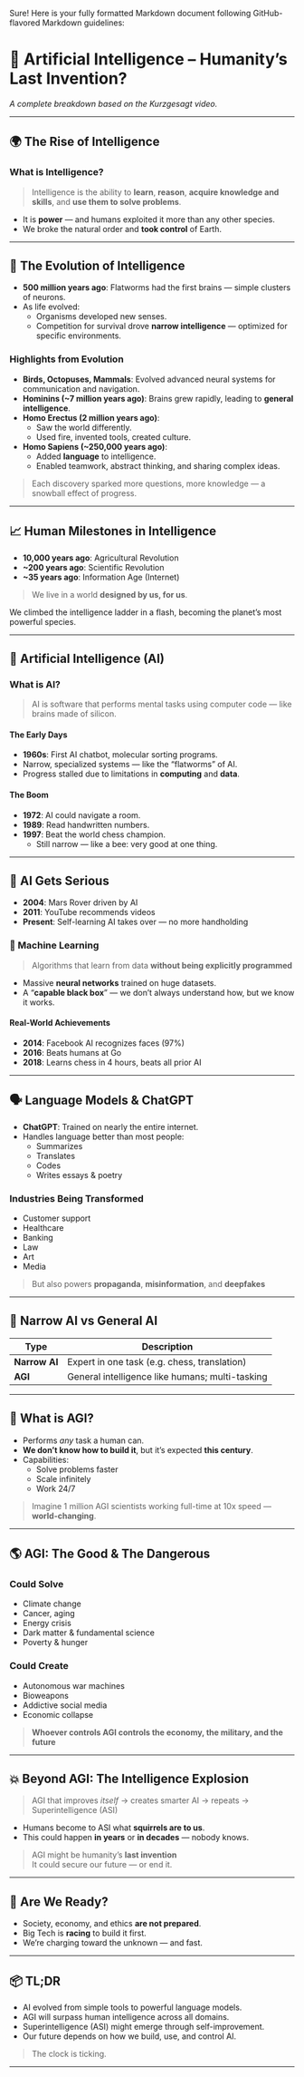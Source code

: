 Sure! Here is your fully formatted Markdown document following GitHub-flavored Markdown guidelines:

# 🧠 Artificial Intelligence – Humanity’s Last Invention?

_A complete breakdown based on the Kurzgesagt video._

---

## 🌍 The Rise of Intelligence

### What is Intelligence?

> Intelligence is the ability to **learn**, **reason**, **acquire knowledge and skills**, and **use them to solve problems**.

- It is **power** — and humans exploited it more than any other species.
- We broke the natural order and **took control** of Earth.

---

## 🧬 The Evolution of Intelligence

- **500 million years ago**: Flatworms had the first brains — simple clusters of neurons.
- As life evolved:
  - Organisms developed new senses.
  - Competition for survival drove **narrow intelligence** — optimized for specific environments.

### Highlights from Evolution

- **Birds, Octopuses, Mammals**: Evolved advanced neural systems for communication and navigation.
- **Hominins (~7 million years ago)**: Brains grew rapidly, leading to **general intelligence**.
- **Homo Erectus (2 million years ago)**:
  - Saw the world differently.
  - Used fire, invented tools, created culture.
- **Homo Sapiens (~250,000 years ago)**:
  - Added **language** to intelligence.
  - Enabled teamwork, abstract thinking, and sharing complex ideas.

> Each discovery sparked more questions, more knowledge — a snowball effect of progress.

---

## 📈 Human Milestones in Intelligence

- **10,000 years ago**: Agricultural Revolution
- **~200 years ago**: Scientific Revolution
- **~35 years ago**: Information Age (Internet)

> We live in a world **designed by us, for us**.

We climbed the intelligence ladder in a flash, becoming the planet’s most powerful species.

---

## 🤖 Artificial Intelligence (AI)

### What is AI?

> AI is software that performs mental tasks using computer code — like brains made of silicon.

#### The Early Days

- **1960s**: First AI chatbot, molecular sorting programs.
- Narrow, specialized systems — like the “flatworms” of AI.
- Progress stalled due to limitations in **computing** and **data**.

#### The Boom

- **1972**: AI could navigate a room.
- **1989**: Read handwritten numbers.
- **1997**: Beat the world chess champion.
  - Still narrow — like a bee: very good at one thing.

---

## 🚀 AI Gets Serious

- **2004**: Mars Rover driven by AI
- **2011**: YouTube recommends videos
- **Present**: Self-learning AI takes over — no more handholding

### 🧠 Machine Learning

> Algorithms that learn from data **without being explicitly programmed**

- Massive **neural networks** trained on huge datasets.
- A “**capable black box**” — we don’t always understand how, but we know it works.

#### Real-World Achievements

- **2014**: Facebook AI recognizes faces (97%)
- **2016**: Beats humans at Go
- **2018**: Learns chess in 4 hours, beats all prior AI

---

## 🗣️ Language Models & ChatGPT

- **ChatGPT**: Trained on nearly the entire internet.
- Handles language better than most people:
  - Summarizes
  - Translates
  - Codes
  - Writes essays & poetry

### Industries Being Transformed

- Customer support
- Healthcare
- Banking
- Law
- Art
- Media

> But also powers **propaganda**, **misinformation**, and **deepfakes**

---

## 🧩 Narrow AI vs General AI

| Type          | Description                                     |
| ------------- | ----------------------------------------------- |
| **Narrow AI** | Expert in one task (e.g. chess, translation)    |
| **AGI**       | General intelligence like humans; multi-tasking |

---

## 🧠 What is AGI?

- Performs _any_ task a human can.
- **We don’t know how to build it**, but it’s expected **this century**.
- Capabilities:
  - Solve problems faster
  - Scale infinitely
  - Work 24/7

> Imagine 1 million AGI scientists working full-time at 10x speed — **world-changing**.

---

## 🌎 AGI: The Good & The Dangerous

### Could Solve

- Climate change
- Cancer, aging
- Energy crisis
- Dark matter & fundamental science
- Poverty & hunger

### Could Create

- Autonomous war machines
- Bioweapons
- Addictive social media
- Economic collapse

> **Whoever controls AGI controls the economy, the military, and the future**

---

## 💥 Beyond AGI: The Intelligence Explosion

> AGI that improves _itself_ → creates smarter AI → repeats → Superintelligence (ASI)

- Humans become to ASI what **squirrels are to us**.
- This could happen **in years** or **in decades** — nobody knows.

> AGI might be humanity’s **last invention**  
> It could secure our future — or end it.

---

## 🛑 Are We Ready?

- Society, economy, and ethics **are not prepared**.
- Big Tech is **racing** to build it first.
- We’re charging toward the unknown — and fast.

---

## 📦 TL;DR

- AI evolved from simple tools to powerful language models.
- AGI will surpass human intelligence across all domains.
- Superintelligence (ASI) might emerge through self-improvement.
- Our future depends on how we build, use, and control AI.

> The clock is ticking.

---
